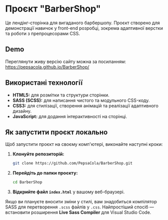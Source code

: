 # Проєкт "BarberShop"

Це лендінг-сторінка для вигаданого барбершопу. Проєкт створено для демонстрації навичок у front-end розробці, зокрема адаптивної верстки та роботи з препроцесорами CSS.

##  Demo

Переглянути живу версію сайту можна за посиланням:
https://pepsacola.github.io/BarberShop/

## Використані технології

* **HTML5:** для розмітки та структури сторінки.
* **SASS (SCSS):** для написання чистого та модульного CSS-коду.
* **CSS3:** для стилізації, створення анімацій та реалізації адаптивного дизайну.
* **JavaScript:** для додання інтерактивності на сторінці.

## Як запустити проєкт локально

Щоб запустити проєкт на своєму комп'ютері, виконайте наступні кроки:

1.  **Клонуйте репозиторій:**
    ```bash
    git clone https://github.com/PepsaCola/BarberShop.git
    ```

2.  **Перейдіть до папки проєкту:**
    ```bash
    cd BarberShop
    ```

3.  **Відкрийте файл `index.html`** у вашому веб-браузері.

Якщо ви плануєте вносити зміни у стилі, вам знадобиться компілятор SASS для перетворення `.scss` файлів у `.css`. Найпростіший спосіб — встановити розширення **Live Sass Compiler** для Visual Studio Code.
